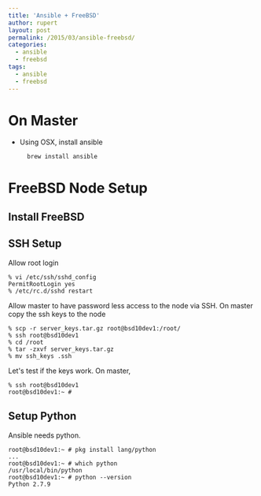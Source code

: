 ```yaml
---
title: 'Ansible + FreeBSD'
author: rupert
layout: post
permalink: /2015/03/ansible-freebsd/
categories:
  - ansible
  - freebsd
tags:
  - ansible
  - freebsd
---
```


# On Master

- Using OSX, install ansible

		brew install ansible

# FreeBSD Node Setup

## Install FreeBSD

## SSH Setup

Allow root login

	% vi /etc/ssh/sshd_config
	PermitRootLogin yes
	% /etc/rc.d/sshd restart

Allow master to have password less access to the node via SSH. On master copy the ssh keys to the node

	% scp -r server_keys.tar.gz root@bsd10dev1:/root/
	% ssh root@bsd10dev1
	% cd /root
	% tar -zxvf server_keys.tar.gz
	% mv ssh_keys .ssh
	
Let's test if the keys work. On master, 

	% ssh root@bsd10dev1
	root@bsd10dev1:~ #
	
## Setup Python

Ansible needs python.

	root@bsd10dev1:~ # pkg install lang/python
	...
	root@bsd10dev1:~ # which python
	/usr/local/bin/python
	root@bsd10dev1:~ # python --version
	Python 2.7.9






